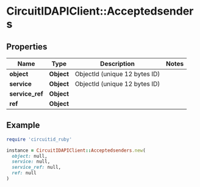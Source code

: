 # CircuitIDAPIClient::Acceptedsenders

## Properties

| Name | Type | Description | Notes |
| ---- | ---- | ----------- | ----- |
| **object** | **Object** | ObjectId (unique 12 bytes ID) |  |
| **service** | **Object** | ObjectId (unique 12 bytes ID) |  |
| **service_ref** | **Object** |  |  |
| **ref** | **Object** |  |  |

## Example

```ruby
require 'circuitid_ruby'

instance = CircuitIDAPIClient::Acceptedsenders.new(
  object: null,
  service: null,
  service_ref: null,
  ref: null
)
```

